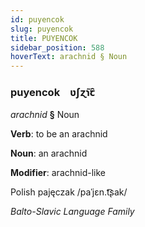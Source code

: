 ```yaml
---
id: puyencok
slug: puyencok
title: PUYENCOK
sidebar_position: 588
hoverText: arachnid § Noun
---
```


### puyencok&emsp;<span kind="abugida">ʋʃɀ̃ɿꞇ̑</span>

*arachnid* **§** Noun

**Verb**: to be an arachnid

**Noun**: an arachnid

**Modifier**: arachnid-like

Polish pajęczak /paˈjɛn.t͡ʂak/

*Balto-Slavic Language Family*
